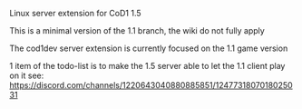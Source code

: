 Linux server extension for CoD1 1.5

This is a minimal version of the 1.1 branch, the wiki do not fully apply

The cod1dev server extension is currently focused on the 1.1 game version

1 item of the todo-list is to make the 1.5 server able to let the 1.1 client play on it
see: https://discord.com/channels/1220643040880885851/1247731807018025031